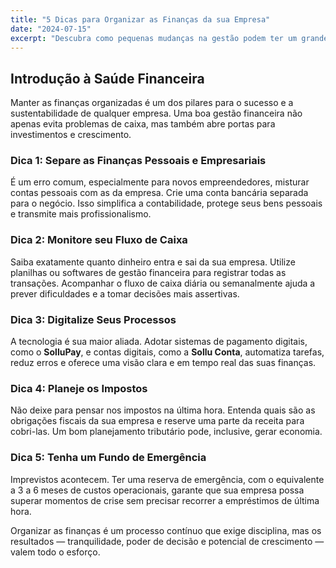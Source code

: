 ```yaml
---
title: "5 Dicas para Organizar as Finanças da sua Empresa"
date: "2024-07-15"
excerpt: "Descubra como pequenas mudanças na gestão podem ter um grande impacto na saúde financeira do seu negócio."
---
```


## Introdução à Saúde Financeira

Manter as finanças organizadas é um dos pilares para o sucesso e a sustentabilidade de qualquer empresa. Uma boa gestão financeira não apenas evita problemas de caixa, mas também abre portas para investimentos e crescimento.

### Dica 1: Separe as Finanças Pessoais e Empresariais
É um erro comum, especialmente para novos empreendedores, misturar contas pessoais com as da empresa. Crie uma conta bancária separada para o negócio. Isso simplifica a contabilidade, protege seus bens pessoais e transmite mais profissionalismo.

### Dica 2: Monitore seu Fluxo de Caixa
Saiba exatamente quanto dinheiro entra e sai da sua empresa. Utilize planilhas ou softwares de gestão financeira para registrar todas as transações. Acompanhar o fluxo de caixa diária ou semanalmente ajuda a prever dificuldades e a tomar decisões mais assertivas.

### Dica 3: Digitalize Seus Processos
A tecnologia é sua maior aliada. Adotar sistemas de pagamento digitais, como o **SolluPay**, e contas digitais, como a **Sollu Conta**, automatiza tarefas, reduz erros e oferece uma visão clara e em tempo real das suas finanças.

### Dica 4: Planeje os Impostos
Não deixe para pensar nos impostos na última hora. Entenda quais são as obrigações fiscais da sua empresa e reserve uma parte da receita para cobri-las. Um bom planejamento tributário pode, inclusive, gerar economia.

### Dica 5: Tenha um Fundo de Emergência
Imprevistos acontecem. Ter uma reserva de emergência, com o equivalente a 3 a 6 meses de custos operacionais, garante que sua empresa possa superar momentos de crise sem precisar recorrer a empréstimos de última hora.

Organizar as finanças é um processo contínuo que exige disciplina, mas os resultados — tranquilidade, poder de decisão e potencial de crescimento — valem todo o esforço.
